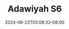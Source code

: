 --- 
title: "Adawiyah S6"
description: "download bokep Adawiyah S6   full baru"
date: 2024-06-23T03:08:32-08:00
file_code: "8vs8tprflxaz"
draft: false
cover: "dd6hyzwptm1gzk5e.jpg"
tags: ["Adawiyah", "bokep-indo", "bokep-viral", "bokep-ig"]
length: 127
fld_id: "1484156"
foldername: "Adawiyah"
categories: ["Adawiyah"]
views: 2
---